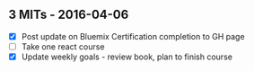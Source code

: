 ## 3 MITs - 2016-04-06

- [x] Post update on Bluemix Certification completion to GH page
- [ ] Take one react course
- [x] Update weekly goals - review book, plan to finish course
